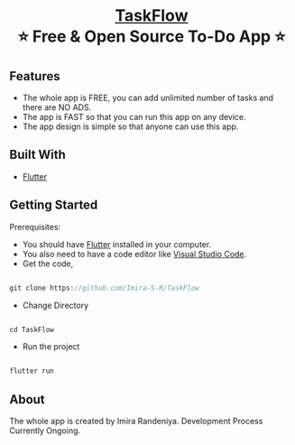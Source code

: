 <h1 align="center" style="border-bottom: none">
    <b>
        <a href="">TaskFlow</a><br>
    </b>
    ⭐️ Free & Open Source To-Do App ⭐️ <br>
</h1>

## Features
- The whole app is FREE, you can add unlimited number of tasks and there are NO ADS.
- The app is FAST so that you can run this app on any device.
- The app design is simple so that anyone can use this app.

## Built With
- [Flutter](https://flutter.dev)

## Getting Started
Prerequisites:
- You should have [Flutter](https://flutter.dev) installed in your computer.
- You also need to have a code editor like [Visual Studio Code](https://code.visualstudio.com).
- Get the code,
```js

git clone https://github.com/Imira-S-R/TaskFlow

```
- Change Directory
```js

cd TaskFlow

```
- Run the project
```js

flutter run

```
## About
The whole app is created by Imira Randeniya. Development Process Currently Ongoing.
